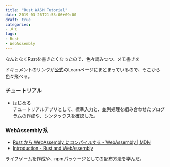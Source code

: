 ```yaml
---
title: "Rust WASM Tutorial"
date: 2019-03-26T21:53:06+09:00
draft: true
categories: 
- メモ
tags:
- Rust
- WebAssembly 
---
```


なんとなくRustを書きたくなったので、色々読みつつ、メモ書きを

ドキュメントのリンクが[公式](https://www.rust-lang.org/)のLearnページにまとまっているので、そこから色々飛べる。

### チュートリアル

- [はじめる](https://doc.rust-jp.rs/the-rust-programming-language-ja/1.6/book/getting-started.html)  
チュートリアルアプリとして、標準入力と、並列処理を組み合わせたプログラムの作成や、シンタックスを確認した。

### WebAssembly系

- [Rust から WebAssembly にコンパイルする - WebAssembly | MDN](https://developer.mozilla.org/ja/docs/WebAssembly/Rust_to_wasm)
- [Introduction - Rust and WebAssembly](https://rustwasm.github.io/docs/book/introduction.html)

ライフゲームを作成や、npmパッケージとしての配布方法を学んだ。

